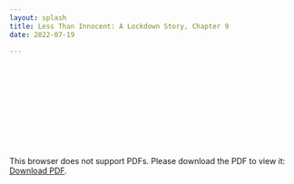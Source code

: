 ```yaml
---
layout: splash
title: Less Than Innocent: A Lockdown Story, Chapter 9
date: 2022-07-19

---
```

<object data="http://mjfoulks.com/works/lti_chapt9.pdf" type="application/pdf" width="700px" height="700px">
    <embed src="http://mjfoulks.com/works/lti_chapt9.pdf">
        <p>This browser does not support PDFs. Please download the PDF to view it: <a href="http://mjfoulks.com/works/lti_chapt9.pdf">Download PDF</a>.</p>
    </embed>
</object>

